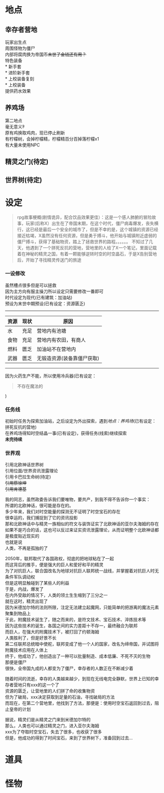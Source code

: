 # 地点
## 幸存者营地
玩家出生点  
周围怪物为僵尸  
内部将腐肉换为帝国币~~末世了金钱还有用？~~  
特色装备  
    * 新手套  
    * 进阶新手套  
    * 上校装备复刻  
    * 上校装备  
提供药水效果  
## 养鸡场
第二地点  
毫无意义~~?~~  
原有鸡换取鸡肉，现已停止刷新  
有柠檬树，会掉柠檬精，柠檬精百分百掉落柠檬x1  
有大量未使用NPC
## 精灵之门(待定)
## 世界树(待定)



# 设定
> rpg故事梗概(剧情诡异，配合饮品效果更佳）：这是一个感人肺腑的冒险故事，玩家(后称X）出生在了帝国末期，在这个时代，僵尸病毒爆发，丧失横行，这已经是最后一个安全的城市了，但是不幸的是，这个城镇的资源已经接近枯竭，X虽然没有任何资源，但是勇于搏斗，他开始与城镇附近虚弱的僵尸搏斗，获得了基础物资，踏上了拯救世界的路程。。。。。。
不知过了几天，他遇到了一个拼死反抗的营地，营地里的人给了X一个笔记，里面记载着在神秘的精灵之国，有着一颗能够逆转时空的时空晶石，于是X告别营地后，开始了寻找精灵传送门的旅途

### 一设修改
虽然槽点很多但是可以拯救  
因为主方向有服主操刀所以设定只需要修改一番即可  
时代设定为现代(已有建筑：加油站)  
预设为末世中期预设(已有设定：资源匮乏)  
***
| 资源 | 现状 |                        原因                       |  
| ---- | ----- | ---------------------------- |  
|   水   | 充足 |               营地内有池塘               |  
| 食物 | 充足 |       营地内有农田，有商人       |  
| 燃料 | 匮乏 |           加油站不在营地内           |  
| 武器 | 匮乏 | 无锻造资源(装备靠僵尸获取) |  
***
因为火药生产不能，所以使用冷兵器(已有设定：  
> 不存在魔法的  

)  
### 任务线
初始时任务为探索加油站，之后设定为外出探索，遇到*地点：养鸡场*(已有设定：拼死反抗的营地)  
在养鸡场得知时空结晶一事(已有设定)，获得任务(线索)继续探索  
**未完待续**

### 世界观
引用北欧神话世界树  
引用位面/世界资讯泄露理论  
引用卡巴拉生命树(待定)  
~~引用蔡徐坤~~  
~~引用肯德基~~  

我的同志，虽然政委告诉我们要唯物，要共产，到我不得不告诉你一个事实：  
  所谓的北欧神话，很可能是存在的。  
多少年来，我们对时空能量的探测无不证明了时空宝石的存在  
很幸运的，我们捕捉到了它的资讯投影  
那和北欧神话中与精灵一族相似的符文与装饰证实了北欧神话的亚尔夫海姆的存在  
如果不是巧合的话，这也可以反过来证实资讯泄露理论，从而证明整个北欧神话都是极度贴近现实的  
也就是说  
人类，不再是孤独的了  

2050年，联邦取代了各国政权，彻底的把地球粘在了一起  
而这背后的推手，便是强大的巨人和爱好和平的精灵  
为了对抗巨人，联合国改名为地球对抗巨人联邦统一战线，并掌握着对抗巨人时无条件军队调动权  
但是这明显触碰到了某些人的利益  
于是，内战，爆发了  
在内外受敌的情况下，人类的领土生生缩到了三分之一  
就在这时，精灵出现了  
因为米德加尔特的法则所限，注定无法建立起魔网，只能简单的把游离的魔法元素聚集到物品上  
于此，附魔技术诞生了，随之而来的，是符文技术、宝石技术、淬炼技术等  
因为这些技术的诞生，各国之间的实力差距十不存一，最终融合为联邦  
而巨人，在强大的附魔技术下，被打回了约顿海姆  
人类胜利了，但是好景不长  
第二任联邦总统暗中使舵，联邦变成了他一个人的国家，改名为缔帝国，并试图将附魔技术应用在人体上  
终于，他成功了，他创造出了一种可以批量制造、成本低廉、不死不灭的生物  
那便是僵尸  
很快，全帝国九成的人都变为了僵尸，幸存者的人数正在不断减少着  

随着时间的流逝，幸存的人类越来越少，到现在无线电完全静默，世界上已知的幸存者营地只有xxx的这一个了  
资源的匮乏，让营地里的人们拼了命的收集物资  
但为了破局，xxx决定获取到足量的石油，寻找破局的方法  
而现在，在第二个营地里，他找到了方法，那便是：使用时空宝石返回到过去，阻止皇帝的计划  

据说，精灵们是从精灵之门来到米德加尔特的  
那么，人类也可以通过精灵之门，进入亚尔夫海姆  
xxx为了夺取时空宝石，失去了很多，也收获了很多  
但是，他成功的得到了时间宝石，来到了世界树下，准备回到过去...






# 道具



# 怪物